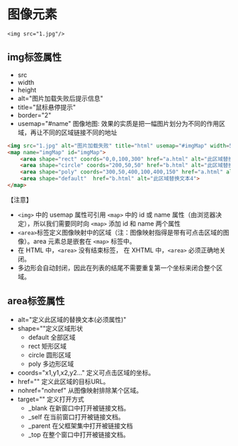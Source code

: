 # 图像元素

`<img src="1.jpg"/>`

## img标签属性
- src
- width
- height
- alt="图片加载失败后提示信息"
- title="鼠标悬停提示"
- border="2"
- usemap="#name"    图像地图: 效果的实质是把一幅图片划分为不同的作用区域，再让不同的区域链接不同的地址
```html
<img src="1.jpg" alt="图片加载失败" title="html" usemap="#imgMap" width=500>
<map name="imgMap" id="imgMap">
    <area shape="rect" coords="0,0,100,300" href="a.html" alt="此区域替换文本1"  target="_blank">
    <area shape="circle" coords="200,50,50" href="b.html" alt="此区域替换文本2">
    <area shape="poly" coords="300,50,400,100,400,150" href="a.html" alt="此区域替换文本3">
    <area shape="default"  href="b.html" alt="此区域替换文本4">
</map>
```
【注意】
- `<img>` 中的 usemap 属性可引用 `<map>` 中的 id 或 name 属性（由浏览器决定），所以我们需要同时向 `<map>` 添加 id 和 name 两个属性
- `<area>`标签定义图像映射中的区域（注：图像映射指得是带有可点击区域的图像）。area 元素总是嵌套在 `<map>` 标签中。
- 在 HTML 中，`<area>` 没有结束标签，
在 XHTML 中，`<area>` 必须正确地关闭。
- 多边形会自动封闭，因此在列表的结尾不需要重复第一个坐标来闭合整个区域。

## area标签属性
- alt="定义此区域的替换文本(必须属性)"
- shape=""定义区域形状
    - default   全部区域
    - rect  矩形区域
    - circle 圆形区域
    - poly 多边形区域
- coords="x1,y1,x2,y2..." 定义可点击区域的坐标。
- href="" 定义此区域的目标URL。
- nohref="nohref"	从图像映射排除某个区域。
- target="" 定义打开方式
    - \_blank    在新窗口中打开被链接文档。
    - \_self	在当前窗口打开被链接文档。
    - \_parent	在父框架集中打开被链接文档
    - \_top	在整个窗口中打开被链接文档。

